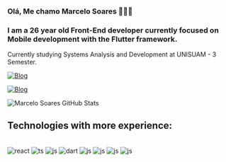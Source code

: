 ### Olá, Me chamo Marcelo Soares 👨🏿‍💻


### I am a 26 year old Front-End developer currently focused on Mobile development with the Flutter framework.
Currently studying Systems Analysis and Development at UNISUAM - 3 Semester.


[![Blog](
    https://img.shields.io/badge/LinkedIn-0077B5?style=for-the-badge&logo=linkedin&logoColor=white
)](https://www.linkedin.com/in/marcelo-soares-997883150/)

[![Blog](
    https://img.shields.io/badge/Gmail-D14836?style=for-the-badge&logo=gmail&logoColor=white
)](marcelosoaresinc@gmail.com)


![Marcelo Soares GitHub Stats](https://github-readme-stats-sigma-five.vercel.app/api?username=asvpxcelo&count_private=true&theme=dracula)




## Technologies with more experience:

<div style="display: inline_block"><br/>
    <img align="center" alt="react" src="https://img.shields.io/badge/React-20232A?style=for-the-badge&logo=react&logoColor=61DAFB" />
    <img align="center" alt="ts" src="https://img.shields.io/badge/TypeScript-007ACC?style=for-the-badge&logo=typescript&logoColor=white"/>
    <img align="center" alt="js" src="https://img.shields.io/badge/JavaScript-F7DF1E?style=for-the-badge&logo=javascript&logoColor=black"/>
    <img align="center" alt="dart" src="https://img.shields.io/badge/Dart-0175C2?style=for-the-badge&logo=dart&logoColor=white"/>
    <img align="center" alt="js" src="https://img.shields.io/badge/Flutter-02569B?style=for-the-badge&logo=flutter&logoColor=white"/>
    <img align="center" alt="js" src="https://img.shields.io/badge/Bitbucket-0747a6?style=for-the-badge&logo=bitbucket&logoColor=white"/>
    <img align="center" alt="js" src="https://camo.githubusercontent.com/3f0e26b0951bab845a1bb9a7198ecca0da272e462921b6edd85879f3673b6927/68747470733a2f2f696d672e736869656c64732e696f2f62616467652f506f73746d616e2d4646364333373f7374796c653d666f722d7468652d6261646765266c6f676f3d706f73746d616e266c6f676f436f6c6f723d7768697465"/>
    <img align="center" alt="js" src="https://img.shields.io/badge/Ionic-3880FF?style=for-the-badge&logo=ionic&logoColor=white"/>
</div>

